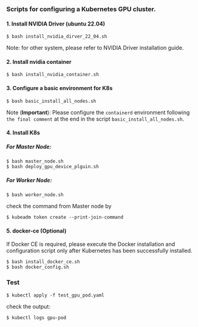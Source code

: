 ### Scripts for configuring a Kubernetes GPU cluster.

#### 1. Install NVIDIA Driver (ubuntu 22.04)
```
$ bash install_nvidia_dirver_22_04.sh
```
Note: for other system, please refer to NVIDIA Driver installation guide.


#### 2. Install nvidia container 
```
$ bash install_nvidia_container.sh
```

#### 3. Configure a basic environment for K8s
```
$ bash basic_install_all_nodes.sh
```
Note (**Important**): Please configure the `containerd` environment following `the final comment` at the end in the script `basic_install_all_nodes.sh`.


#### 4. Install K8s
##### For Master Node:
```
$ bash master_node.sh
$ bash deploy_gpu_device_plguin.sh  
```
##### For Worker Node:
```
$ bash worker_node.sh
```
check the command from Master node by
```
$ kubeadm token create --print-join-command
```

#### 5. docker-ce (Optional)
If Docker CE is required, please execute the Docker installation and configuration script only after Kubernetes has been successfully installed.
```
$ bash install_docker_ce.sh
$ bash docker_config.sh
```


### Test
```
$ kubectl apply -f test_gpu_pod.yaml
```
check the output:
```
$ kubectl logs gpu-pod
```